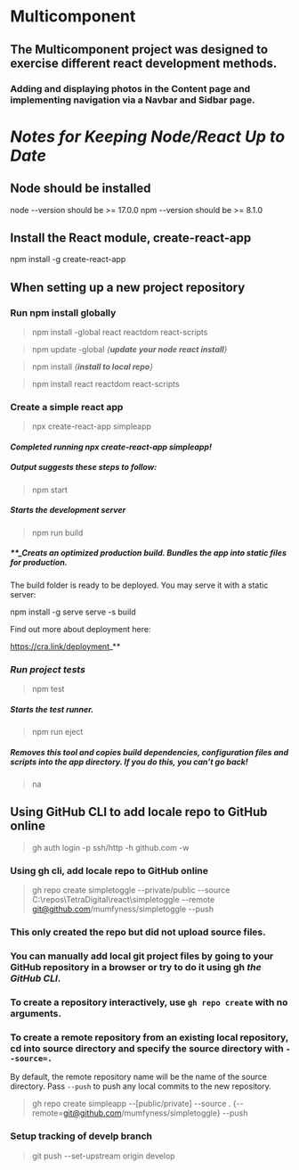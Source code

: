 # Multicomponent 
## The Multicomponent project was designed to exercise different react development methods.
### Adding and displaying photos in the Content page and implementing navigation via a Navbar and Sidbar page.

# _Notes for Keeping Node/React Up to Date_

## Node should be installed

node --version should be >= 17.0.0
npm --version should be >= 8.1.0

## Install the React module, create-react-app

npm install -g create-react-app

## When setting up a new project repository 
### **Run npm install globally**
>npm install -global react reactdom react-scripts

>npm update -global  _{**update your node react install**}_

>npm install _{**install to local repo**}_

>npm install react reactdom react-scripts

### **Create a simple react app**
>npx create-react-app simpleapp

#### **_Completed running npx create-react-app simpleapp!_**

##### _Output suggests these steps to follow:_

>  npm start

##### **_Starts the development server_**

> npm run build

##### **_Creats an optimized production build. Bundles the app into static files for production.
The build folder is ready to be deployed.
You may serve it with a static server:

  npm install -g serve
  serve -s build

Find out more about deployment here:

  https://cra.link/deployment_**

### **_Run project tests_**

>  npm test

##### **_Starts the test runner._**

> npm run eject

##### **_Removes this tool and copies build dependencies, configuration files and scripts into the app directory. If you do this, you can’t go back!_**

> na

## **Using GitHub CLI to add locale repo to GitHub online**
> gh auth login -p ssh/http -h github.com -w

### **Using gh cli, add locale repo to GitHub online**

> gh repo create simpletoggle --private/public --source C:\repos\TetraDigital\react\simpletoggle --remote git@github.com/mumfyness/simpletoggle --push

### **This only created the repo but did not upload source files.** 

### You can manually add local git project files by going to your GitHub repository in a browser or try to do it using gh **_the GitHub CLI_**.

### To create a repository interactively, use `gh repo create` with no arguments.

### To create a remote repository from an existing local repository, cd into source directory and specify the source directory with `--source=.`
By default, the remote repository name will be the name of the source directory.
Pass `--push` to push any local commits to the new repository.

> gh repo create simpleapp --[public/private] --source . {--remote=git@github.com/mumfyness/simpletoggle} --push

### Setup tracking of develp branch

> git push --set-upstream origin develop
